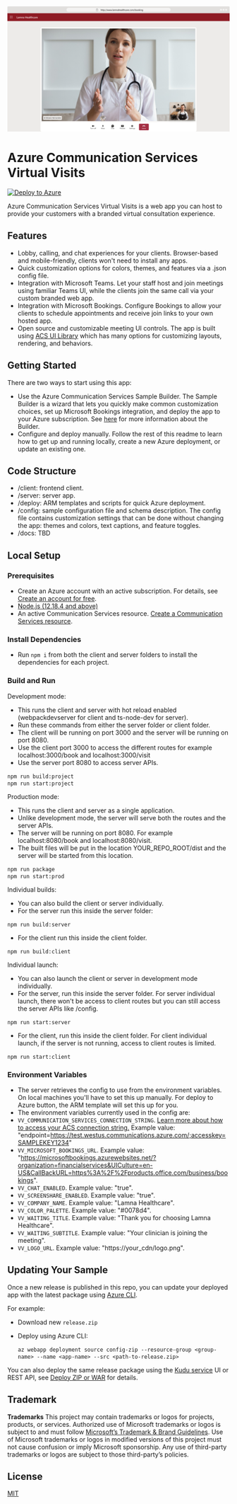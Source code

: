![vv-banner.png](./docs/images/vv-call-desktop.png)

# Azure Communication Services Virtual Visits

[![Deploy to Azure](https://aka.ms/deploytoazurebutton)](https://portal.azure.com/#create/Microsoft.Template/uri/https%3A%2F%2Fvvartifactstoragedev.blob.core.windows.net%2Flatest%2Feditableazuredeploy.json)

Azure Communication Services Virtual Visits is a web app you can host to
provide your customers with a branded virtual consultation experience.

## Features

- Lobby, calling, and chat experiences for your clients. Browser-based and
  mobile-friendly, clients won't need to install any apps.
- Quick customization options for colors, themes, and features via a .json
  config file.
- Integration with Microsoft Teams. Let your staff host and join meetings using
  familiar Teams UI, while the clients join the same call via your custom
  branded web app.
- Integration with Microsoft Bookings. Configure Bookings to allow your clients
  to schedule appointments and receive join links to your own hosted app.
- Open source and customizable meeting UI controls. The app is built using
  [ACS UI Library](https://github.com/Azure/communication-ui-library) which has
  many options for customizing layouts, rendering, and behaviors.

## Getting Started

There are two ways to start using this app:

- Use the Azure Communication Services Sample Builder. The Sample Builder
  is a wizard that lets you quickly make common customization choices, set up
  Microsoft Bookings integration, and deploy the app to your Azure
  subscription. See [here](https://aka.ms/virtual-visits) for more information about
  the Builder.
- Configure and deploy manually. Follow the rest of this readme to learn how
  to get up and running locally, create a new Azure deployment, or update an
  existing one.

## Code Structure

- /client: frontend client.
- /server: server app.
- /deploy: ARM templates and scripts for quick Azure deployment.
- /config: sample configuration file and schema description. The config file
  contains customization settings that can be done without changing the app:
  themes and colors, text captions, and feature toggles.
- /docs: TBD

## Local Setup

### Prerequisites

- Create an Azure account with an active subscription. For details, see
  [Create an account for free](https://azure.microsoft.com/free/).
- [Node.js (12.18.4 and above)](https://nodejs.org/en/download/)
- An active Communication Services resource. [Create a Communication Services resource](https://docs.microsoft.com/azure/communication-services/quickstarts/create-communication-resource).

### Install Dependencies

- Run `npm i` from both the client and server folders to install the dependencies for each project.

### Build and Run

Development mode:

- This runs the client and server with hot reload enabled (webpackdevserver for client and ts-node-dev for server).
- Run these commands from either the server folder or client folder.
- The client will be running on port 3000 and the server will be running on port 8080.
- Use the client port 3000 to access the different routes for example localhost:3000/book and localhost:3000/visit
- Use the server port 8080 to access server APIs.

```
npm run build:project
npm run start:project
```

Production mode:

- This runs the client and server as a single application.
- Unlike development mode, the server will serve both the routes and the server APIs.
- The server will be running on port 8080. For example localhost:8080/book and localhost:8080/visit.
- The built files will be put in the location YOUR_REPO_ROOT/dist and the server will be started from this location.

```
npm run package
npm run start:prod
```

Individual builds:

- You can also build the client or server individually.
- For the server run this inside the server folder:

```
npm run build:server
```

- For the client run this inside the client folder.

```
npm run build:client
```

Individual launch:

- You can also launch the client or server in development mode individually.
- For the server, run this inside the server folder. For server individual launch, there won't be access to client routes
  but you can still access the server APIs like /config.

```
npm run start:server
```

- For the client, run this inside the client folder. For client individual launch, if the server is not running, access to client routes is limited.

```
npm run start:client
```

### Environment Variables

- The server retrieves the config to use from the environment variables. On local machines you'll have to set this up
  manually. For deploy to Azure button, the ARM template will set this up for you.
- The environment variables currently used in the config are:
- `VV_COMMUNICATION_SERVICES_CONNECTION_STRING`. [Learn more about how to access your ACS connection string.](https://docs.microsoft.com/en-us/azure/communication-services/quickstarts/create-communication-resource?tabs=windows&pivots=platform-azp#access-your-connection-strings-and-service-endpoints) Example value: "endpoint=https://test.westus.communications.azure.com/;accesskey=SAMPLEKEY1234"
- `VV_MICROSOFT_BOOKINGS_URL`. Example value: "https://microsoftbookings.azurewebsites.net/?organization=financialservices&UICulture=en-US&CallBackURL=https%3A%2F%2Fproducts.office.com/business/bookings".
- `VV_CHAT_ENABLED`. Example value: "true".
- `VV_SCREENSHARE_ENABLED`. Example value: "true".
- `VV_COMPANY_NAME`. Example value: "Lamna Healthcare".
- `VV_COLOR_PALETTE`. Example value: "#0078d4".
- `VV_WAITING_TITLE`. Example value: "Thank you for choosing Lamna Healthcare".
- `VV_WAITING_SUBTITLE`. Example value: "Your clinician is joining the meeting".
- `VV_LOGO_URL`. Example value: "https://your_cdn/logo.png".

## Updating Your Sample

Once a new release is published in this repo, you can update your deployed app
with the latest package using [Azure CLI](https://docs.microsoft.com/cli/azure/webapp/deployment/source?view=azure-cli-latest#az_webapp_deployment_source_config_zip).

For example:

- Download new `release.zip`
- Deploy using Azure CLI:

  ```shell
  az webapp deployment source config-zip --resource-group <group-name> --name <app-name> --src <path-to-release.zip>
  ```

You can also deploy the same release package using the [Kudu service](https://github.com/projectkudu/kudu/wiki)
UI or REST API, see [Deploy ZIP or WAR](https://docs.microsoft.com/en-us/azure/app-service/deploy-zip)
for details.

## Trademark

**Trademarks** This project may contain trademarks or logos for projects, products, or services. Authorized use of Microsoft trademarks or logos is subject to and must follow [Microsoft’s Trademark & Brand Guidelines](https://www.microsoft.com/legal/intellectualproperty/trademarks/usage/general). Use of Microsoft trademarks or logos in modified versions of this project must not cause confusion or imply Microsoft sponsorship. Any use of third-party trademarks or logos are subject to those third-party’s policies.

## License

[MIT](LICENSE.md)
